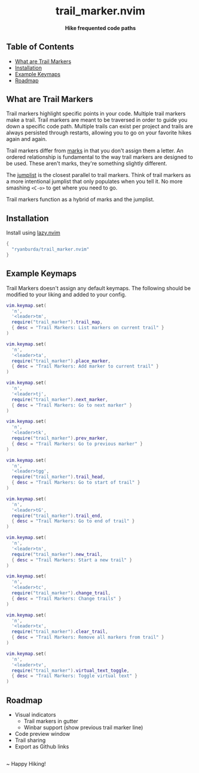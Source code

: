<div align="center">

# trail_marker.nvim
#### Hike frequented code paths

</div>

## Table of Contents
* [What are Trail Markers](#what-are-trail-markers)
* [Installation](#installation)
* [Example Keymaps](#example-keymaps)
* [Roadmap](#roadmap)


## What are Trail Markers
Trail markers highlight specific points in your code. Multiple trail markers make a trail. Trail markers are meant
to be traversed in order to guide you down a specific code path. Multiple trails can exist per project and trails are
always persisted through restarts, allowing you to go on your favorite hikes again and again.

Trail markers differ from [marks](https://neovim.io/doc/user/motion.html#mark-motions) in that you don't assign them
a letter. An ordered relationship is fundamental to the way trail markers are designed to be used. These aren't marks,
they're something slightly different.

The [jumplist](https://neovim.io/doc/user/motion.html#jump-motions) is the closest parallel to trail markers. Think of
trail markers as a more intentional jumplist that only populates when you tell it. No more smashing `<C-o>` to get
where you need to go.

Trail markers function as a hybrid of marks and the jumplist.

## Installation

Install using [lazy.nvim](https://github.com/folke/lazy.nvim)

```lua
{
  "ryanburda/trail_marker.nvim"
}
```


## Example Keymaps

Trail Markers doesn't assign any default keymaps. The following should be modified to your liking and added to
your config.

```lua
vim.keymap.set(
  'n',
  '<leader>tm',
  require("trail_marker").trail_map,
  { desc = "Trail Markers: List markers on current trail" }
)

vim.keymap.set(
  'n',
  '<leader>ta',
  require("trail_marker").place_marker,
  { desc = "Trail Markers: Add marker to current trail" }
)

vim.keymap.set(
  'n',
  '<leader>tj',
  require("trail_marker").next_marker,
  { desc = "Trail Markers: Go to next marker" }
)

vim.keymap.set(
  'n',
  '<leader>tk',
  require("trail_marker").prev_marker,
  { desc = "Trail Markers: Go to previous marker" }
)

vim.keymap.set(
  'n',
  '<leader>tgg',
  require("trail_marker").trail_head,
  { desc = "Trail Markers: Go to start of trail" }
)

vim.keymap.set(
  'n',
  '<leader>tG',
  require("trail_marker").trail_end,
  { desc = "Trail Markers: Go to end of trail" }
)

vim.keymap.set(
  'n',
  '<leader>tn',
  require("trail_marker").new_trail,
  { desc = "Trail Markers: Start a new trail" }
)

vim.keymap.set(
  'n',
  '<leader>tc',
  require("trail_marker").change_trail,
  { desc = "Trail Markers: Change trails" }
)

vim.keymap.set(
  'n',
  '<leader>tx',
  require("trail_marker").clear_trail,
  { desc = "Trail Markers: Remove all markers from trail" }
)

vim.keymap.set(
  'n',
  '<leader>tv',
  require("trail_marker").virtual_text_toggle,
  { desc = "Trail Markers: Toggle virtual text" }
)
```


## Roadmap
- Visual indicators
  - Trail markers in gutter
  - Winbar support (show previous trail marker line)
- Code preview window
- Trail sharing
- Export as Github links


##
~ Happy Hiking!
